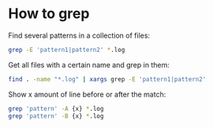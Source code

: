 # How to grep

Find several patterns in a collection of files:
```bash
grep -E 'pattern1|pattern2' *.log 
```

Get all files with a certain name and grep in them:
```bash
find . -name "*.log" | xargs grep -E 'pattern1|pattern2'
```

Show x amount of line before or after the match:
```bash
grep 'pattern' -A {x} *.log
grep 'pattern' -B {x} *.log
```
